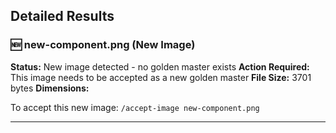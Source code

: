 
## Detailed Results

### 🆕 new-component.png (New Image)

**Status:** New image detected - no golden master exists
**Action Required:** This image needs to be accepted as a new golden master
**File Size:** 3701 bytes
**Dimensions:** 

To accept this new image: `/accept-image new-component.png`

---

